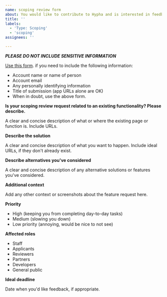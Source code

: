 ```yaml
---
name: scoping review form
about: You would like to contribute to Hypha and is interested in feedback
title: ''
labels:
  - 'Type: Scoping'
  - 'scoping'
assignees: ''

---
```


_**PLEASE DO NOT INCLUDE SENSITIVE INFORMATION**_

[Use this form](https://docs.google.com/forms/d/e/1FAIpQLSdcn68IgWuk5-YyXF8ZuVK5Dxj5az6eemmLlqDsghJwEmxY6A/viewform). if you need to include the following information:

- Account name or name of person
- Account email
- Any personally identifying information
- Title of submission (app URLs alone are OK)
- When in doubt, use the above form.

**Is your scoping review request related to an existing functionality? Please describe.**

A clear and concise description of what or where the existing page or function is. Include URLs.

**Describe the solution**

A clear and concise description of what you want to happen. Include ideal URLs, if they don't already exist.

**Describe alternatives you've considered**

A clear and concise description of any alternative solutions or features you've considered.

**Additional context**

Add any other context or screenshots about the feature request here.

**Priority**

- High (keeping you from completing day-to-day tasks)
- Medium (slowing you down)
- Low priority (annoying, would be nice to not see)

**Affected roles**

- Staff
- Applicants
- Reviewers
- Partners
- Developers
- General public

**Ideal deadline**

Date when you'd like feedback, if appropriate.
